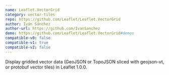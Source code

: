 ```yaml
---
name: Leaflet.VectorGrid
category: vector-tiles
repo: https://github.com/Leaflet/Leaflet.VectorGrid
author: Iván Sánchez
author-url: https://github.com/IvanSanchez
demo: https://github.com/Leaflet/Leaflet.VectorGrid#demos
compatible-v0: false
compatible-v1: true
compatible-v2: false
---
```


Display gridded vector data (GeoJSON or TopoJSON sliced with geojson-vt, or protobuf vector tiles) in Leaflet 1.0.0.
